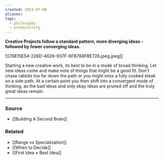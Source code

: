 ```yaml
---
created: 2023-07-08
aliases: 
tags:
  - philosophy
  - productivity
---
```

**Creative Projects follow a standard pattern, more diverging ideas - followed by fewer converging ideas.**

![[76E15E54-226D-4626-937F-8FB768FBE726.jpeg.jpeg]]

Starting a new creative work, its best to be in a mode of broad thinking. Let new ideas come and make note of things that might be a good fit. Don't chase rabbits too far down the path or you might miss a fully cooked steak on a side path. At a certain point you then shift into a convergent mode of thinking, as the bad ideas and only okay ideas are pruned off and the truly great ideas remain.

---

### Source
- [[Building A Second Brain]]

### Related
- [[Range vs Specialization]] 
- [[When to Decide]] 
- [[First Idea ≠ Best Idea]]